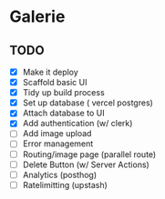 # Galerie

## TODO

- [x] Make it deploy
- [x] Scaffold basic UI
- [x] Tidy up build process
- [x] Set up database ( vercel postgres)
- [x] Attach database to UI
- [x] Add authentication (w/ clerk)
- [ ] Add image upload
- [ ] Error management
- [ ] Routing/image page (parallel route)
- [ ] Delete Button (w/ Server Actions)
- [ ] Analytics (posthog)
- [ ] Ratelimitting (upstash)

